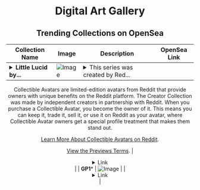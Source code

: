 <div align="center">

# Digital Art Gallery

## Trending Collections on OpenSea

| Collection Name                       | Image                                                                                     | Description                       | OpenSea Link                                                                                          |
|---------------------------------------|-------------------------------------------------------------------------------------------|-----------------------------------|--------------------------------------------------------------------------------------------------------|
| **<details><summary>Little Lucid by...</summary>Little Lucid by Panyasan 🍀 x Reddit Collectible Avatars</details>** | ![Image](https://i.seadn.io/s/raw/files/bb4352ddaab6ea76fac1b06d9478b217.png?w=500&auto=format?w=200&auto=format) | <details><summary>This series was created by Red...</summary>This series was created by Reddit user Panyasan 🍀 as a part of the Collectible Avatars Creator Program. You can [check out the creator's profile on Reddit](https://www.reddit.com/user/Panstickygang/).

Collectible Avatars are limited-edition avatars from Reddit that provide owners with unique benefits on the Reddit platform. The Creator Collection was made by independent creators in partnership with Reddit. When you purchase a Collectible Avatar, you become the owner of it. This means you can keep it, trade it, sell it, or use it on Reddit as your avatar, where Collectible Avatar owners get a special profile treatment that makes them stand out.

[Learn More About Collectible Avatars on Reddit](https://reddithelp.com/hc/en-us/articles/6213835889044).

[View the Previews Terms](https://www.redditinc.com/policies/previews-terms).</details> | <details><summary>Link</summary>[Little Lucid by Panyasan 🍀 x Reddit Collectible Avatars](https://opensea.io/collection/little-lucid-by-panyasan-x-reddit-collectible-avat)</details> |
| **GP1*** | ![Image](https://i.seadn.io/s/raw/files/141277b4db27530e3ebe6e6c6bfa161a.jpg?w=500&auto=format?w=200&auto=format) |  | <details><summary>Link</summary>[GP1*](https://opensea.io/collection/gp1-3)</details> |

</div>